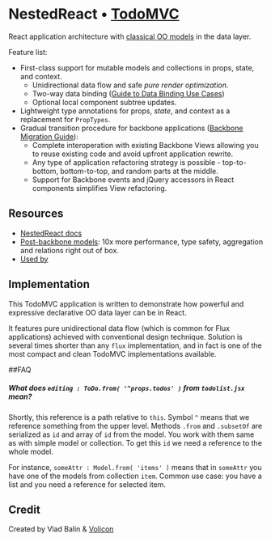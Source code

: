# NestedReact • [TodoMVC](http://todomvc.com)

React application architecture with [classical OO models](https://github.com/volicon/nestedtypes) in the data layer.

Feature list:

- First-class support for mutable models and collections in props, state, and context.
    - Unidirectional data flow and safe *pure render optimization*.
    - Two-way data binding ([Guide to Data Binding Use Cases](https://github.com/Volicon/NestedReact/blob/master/example/databinding.md))
    - Optional local component subtree updates.     
- Lightweight type annotations for props, *state*, and context as a replacement for `PropTypes`.
- Gradual transition procedure for backbone applications ([Backbone Migration Guide](https://github.com/Volicon/NestedReact/blob/master/docs/BackboneViews.md)):
    - Complete interoperation with existing Backbone Views allowing you to reuse existing code and avoid upfront application rewrite.
    - Any type of application refactoring strategy is possible - top-to-bottom, bottom-to-top, and random parts at the middle.  
    - Support for Backbone events and jQuery accessors in React components simplifies View refactoring. 

## Resources

- [NestedReact docs](https://github.com/Volicon/NestedReact)
- [Post-backbone models](https://github.com/Volicon/NestedTypes): 10x more performance, type safety, aggregation and relations right out of box. 
- [Used by](http://www.volicon.com/)

## Implementation

This TodoMVC application is written to demonstrate how powerful and expressive declarative OO data layer can be in React.

It features pure unidirectional data flow (which is common for Flux applications) achieved with conventional design
technique. Solution is several times shorter than any `flux` implementation, and in fact is one of the
 most compact and clean TodoMVC implementations available.

##FAQ
##### What does `editing : ToDo.from( '^props.todos' )` from `todolist.jsx` mean?
Shortly, this reference is a path relative to `this`. Symbol `^` means that we reference something from the upper level. Methods `.from` and `.subsetOf` are serialized as `id` and array of `id` from the model. You work with them same as with simple model or collection. To get this `id` we need a reference to the whole model. 

For instance, `someAttr : Model.from( 'items' )` means that in `someAttr` you have one of the models from collection `item`. Common use case: you have a list and you need a reference for selected item. 

## Credit

Created by Vlad Balin & [Volicon](http://www.volicon.com/)
